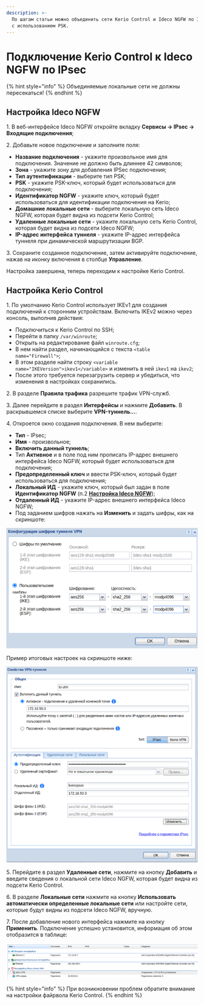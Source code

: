 ```yaml
---
description: >-
  По шагам статьи можно объединить сети Kerio Control и Ideco NGFW по IPsec
  с использованием PSK.
---
```


# Подключение Kerio Control к Ideco NGFW по IPsec

{% hint style="info" %}
Объединяемые локальные сети не должны пересекаться!
{% endhint %}

## Настройка Ideco NGFW

1\. В веб-интерфейсе Ideco NGFW откройте вкладку **Сервисы -> IPsec -> Входящие подключения**;

2\. Добавьте новое подключение и заполните поля:

* **Название подключения** - укажите произвольное имя для подключения. Значение не должно быть длиннее 42 символов;
* **Зона** - укажите зону для добавления IPSec подключения;
* **Тип аутентификации** - выберите тип PSK;
* **PSK** - укажите PSK-ключ, который будет использоваться для подключения;
* **Идентификатор NGFW** - укажите ключ, который будет использоваться для идентификации подключения на Kerio;
* **Домашние локальные сети** - выберите локальную сеть Ideco NGFW, которая будет видна из подсети Kerio Control;
* **Удаленные локальные сети** - укажите локальную сеть Kerio Control, которая будет видна из подсети Ideco NGFW;
* **IP-адрес интерфейса туннеля** - укажите IP-адрес интерфейса туннеля при динамической маршрутизации BGP.

3\. Сохраните созданное подключение, затем активируйте подключение, нажав на иконку включения в столбце **Управление**.

Настройка завершена, теперь переходим к настройке Kerio Control.

## Настройка Kerio Control

1\. По умолчанию Kerio Control использует IKEv1 для создания подключений к сторонним устройствам. Включить IKEv2 можно через консоль, выполнив действия:

* Подключиться к Kerio Control по SSH;
* Перейти в папку `/var/winroute`;
* Открыть на редактирование файл `winroute.cfg`;
* В нем найти раздел, начинающийся с текста `<table name="Firewall">`;
* В этом разделе найти строку `<variable name="IKEVersion">ikev1</variable>` и изменить в ней `ikev1` на `ikev2`;
* После этого требуется перезагрузить сервер и убедиться, что изменения в настройках сохранились.

2\. В разделе **Правила трафика** разрешите трафик VPN-служб.

3\. Далее перейдите в раздел **Интерфейсы** и нажмите **Добавить**. В раскрывшемся списке выберите **VPN-туннель...**.

4\. Откроется окно создания подключения. В нем выберите:

* **Тип** - IPsec;
* **Имя** - произвольное;
* **Включить данный туннель**;
* Тип **Активное** и в поле под ним прописать IP-адрес внешнего интерфейса Ideco NGFW, который будет использоваться для подключения;
* **Предопределенный ключ** и ввести PSK-ключ, который будет использоваться для подключения;
* **Локальный ИД** - укажите ключ, который был задан в поле **Идентификатор NGFW** (п.2 [**Настройка Ideco NGFW**](ipsec-connection-kerio-control-to-utm.md));
* **Отдаленный ИД** - укажите IP-адрес внешнего интерфейса Ideco NGFW;
* Под заданием шифров нажать на **Изменить** и задать шифры, как на скриншоте:

![](/.gitbook/assets/ipsec-connection-kerio-control-to-utm1.png)

Пример итоговых настроек на скриншоте ниже:

![](/.gitbook/assets/ipsec-connection-kerio-control-to-utm2.png)

5\. Перейдите в раздел **Удаленные сети**, нажмите на кнопку **Добавить** и введите сведения о локальной сети Ideco NGFW, которая будет видна из подсети Kerio Control.

6\. В разделе **Локальные сети** нажмите на кнопку **Использовать автоматически определенные локальные сети** или настройте сети, которые будут видны из подсети Ideco NGFW, вручную.

7\. После добавление нового интерфейса нажмите на кнопку **Применить**. Подключение успешно установится, информация об этом отобразится в таблице:

![](/.gitbook/assets/ipsec-connection-kerio-control-to-utm3.png)

{% hint style="info" %}
При возникновении проблем обратите внимание на настройки файрвола Kerio Control.
{% endhint %}

